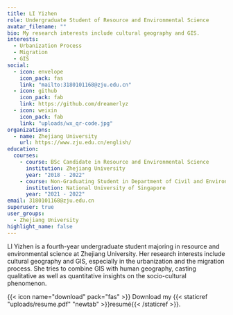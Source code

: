 ```yaml
---
title: LI Yizhen
role: Undergraduate Student of Resource and Environmental Science
avatar_filename: ""
bio: My research interests include cultural geography and GIS.
interests:
  - Urbanization Process
  - Migration
  - GIS
social:
  - icon: envelope
    icon_pack: fas
    link: "mailto:3180101168@zju.edu.cn"
  - icon: github
    icon_pack: fab
    link: https://github.com/dreamerlyz
  - icon: weixin
    icon_pack: fab
    link: "uploads/wx_qr-code.jpg"
organizations:
  - name: Zhejiang University
    url: https://www.zju.edu.cn/english/
education:
  courses:
    - course: BSc Candidate in Resource and Environmental Science
      institution: Zhejiang University
      year: "2018 - 2022"
    - course: Non-Graduating Student in Department of Civil and Environmental Engineering
      institution: National University of Singapore
      year: "2021 - 2022"
email: 3180101168@zju.edu.cn
superuser: true
user_groups:
  - Zhejiang University
highlight_name: false
---
```

LI Yizhen is a fourth-year undergraduate student majoring in resource and environmental science at Zhejiang University. Her research interests include cultural geography and GIS, especially in the urbanization and the migration process. She tries to combine GIS with human geography, casting qualitative as well as quantitative insights on the socio-cultural phenomenon.

{{< icon name="download" pack="fas" >}} Download my {{< staticref "uploads/resume.pdf" "newtab" >}}resumé{{< /staticref >}}.